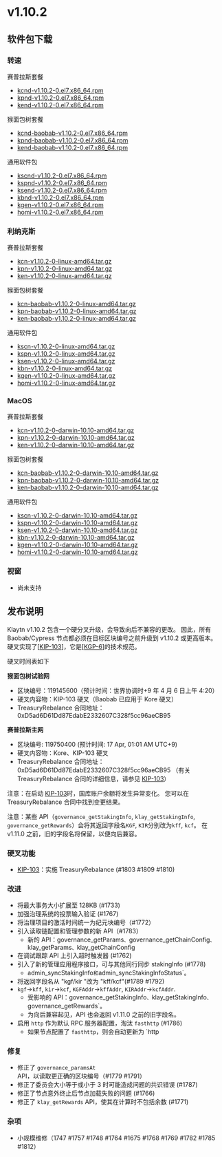 # v1.10.2

## 软件包下载

### 转速<a id="rpm"></a>

赛普拉斯套餐

- [kcnd-v1.10.2-0.el7.x86_64.rpm](https://packages.klaytn.net/klaytn/v1.10.2/kcnd-v1.10.2-0.el7.x86_64.rpm)
- [kpnd-v1.10.2-0.el7.x86_64.rpm](https://packages.klaytn.net/klaytn/v1.10.2/kpnd-v1.10.2-0.el7.x86_64.rpm)
- [kend-v1.10.2-0.el7.x86_64.rpm](https://packages.klaytn.net/klaytn/v1.10.2/kend-v1.10.2-0.el7.x86_64.rpm)

猴面包树套餐

- [kcnd-baobab-v1.10.2-0.el7.x86_64.rpm](https://packages.klaytn.net/klaytn/v1.10.2/kcnd-baobab-v1.10.2-0.el7.x86_64.rpm)
- [kpnd-baobab-v1.10.2-0.el7.x86_64.rpm](https://packages.klaytn.net/klaytn/v1.10.2/kpnd-baobab-v1.10.2-0.el7.x86_64.rpm)
- [kend-baobab-v1.10.2-0.el7.x86_64.rpm](https://packages.klaytn.net/klaytn/v1.10.2/kend-baobab-v1.10.2-0.el7.x86_64.rpm)

通用软件包

- [kscnd-v1.10.2-0.el7.x86_64.rpm](https://packages.klaytn.net/klaytn/v1.10.2/kscnd-v1.10.2-0.el7.x86_64.rpm)
- [kspnd-v1.10.2-0.el7.x86_64.rpm](https://packages.klaytn.net/klaytn/v1.10.2/kspnd-v1.10.2-0.el7.x86_64.rpm)
- [ksend-v1.10.2-0.el7.x86_64.rpm](https://packages.klaytn.net/klaytn/v1.10.2/ksend-v1.10.2-0.el7.x86_64.rpm)
- [kbnd-v1.10.2-0.el7.x86_64.rpm](https://packages.klaytn.net/klaytn/v1.10.2/kbnd-v1.10.2-0.el7.x86_64.rpm)
- [kgen-v1.10.2-0.el7.x86_64.rpm](https://packages.klaytn.net/klaytn/v1.10.2/kgen-v1.10.2-0.el7.x86_64.rpm)
- [homi-v1.10.2-0.el7.x86_64.rpm](https://packages.klaytn.net/klaytn/v1.10.2/homi-v1.10.2-0.el7.x86_64.rpm)

### 利纳克斯<a id="linux"></a>

赛普拉斯套餐

- [kcn-v1.10.2-0-linux-amd64.tar.gz](https://packages.klaytn.net/klaytn/v1.10.2/kcn-v1.10.2-0-linux-amd64.tar.gz)
- [kpn-v1.10.2-0-linux-amd64.tar.gz](https://packages.klaytn.net/klaytn/v1.10.2/kpn-v1.10.2-0-linux-amd64.tar.gz)
- [ken-v1.10.2-0-linux-amd64.tar.gz](https://packages.klaytn.net/klaytn/v1.10.2/ken-v1.10.2-0-linux-amd64.tar.gz)

猴面包树套餐

- [kcn-baobab-v1.10.2-0-linux-amd64.tar.gz](https://packages.klaytn.net/klaytn/v1.10.2/kcn-baobab-v1.10.2-0-linux-amd64.tar.gz)
- [kpn-baobab-v1.10.2-0-linux-amd64.tar.gz](https://packages.klaytn.net/klaytn/v1.10.2/kpn-baobab-v1.10.2-0-linux-amd64.tar.gz)
- [ken-baobab-v1.10.2-0-linux-amd64.tar.gz](https://packages.klaytn.net/klaytn/v1.10.2/ken-baobab-v1.10.2-0-linux-amd64.tar.gz)

通用软件包

- [kscn-v1.10.2-0-linux-amd64.tar.gz](https://packages.klaytn.net/klaytn/v1.10.2/kscn-v1.10.2-0-linux-amd64.tar.gz)
- [kspn-v1.10.2-0-linux-amd64.tar.gz](https://packages.klaytn.net/klaytn/v1.10.2/kspn-v1.10.2-0-linux-amd64.tar.gz)
- [ksen-v1.10.2-0-linux-amd64.tar.gz](https://packages.klaytn.net/klaytn/v1.10.2/ksen-v1.10.2-0-linux-amd64.tar.gz)
- [kbn-v1.10.2-0-linux-amd64.tar.gz](https://packages.klaytn.net/klaytn/v1.10.2/kbn-v1.10.2-0-linux-amd64.tar.gz)
- [kgen-v1.10.2-0-linux-amd64.tar.gz](https://packages.klaytn.net/klaytn/v1.10.2/kgen-v1.10.2-0-linux-amd64.tar.gz)
- [homi-v1.10.2-0-linux-amd64.tar.gz](https://packages.klaytn.net/klaytn/v1.10.2/homi-v1.10.2-0-linux-amd64.tar.gz)

### MacOS<a id="macos"></a>

赛普拉斯套餐

- [kcn-v1.10.2-0-darwin-10.10-amd64.tar.gz](https://packages.klaytn.net/klaytn/v1.10.2/kcn-v1.10.2-0-darwin-10.10-amd64.tar.gz)
- [kpn-v1.10.2-0-darwin-10.10-amd64.tar.gz](https://packages.klaytn.net/klaytn/v1.10.2/kpn-v1.10.2-0-darwin-10.10-amd64.tar.gz)
- [ken-v1.10.2-0-darwin-10.10-amd64.tar.gz](https://packages.klaytn.net/klaytn/v1.10.2/ken-v1.10.2-0-darwin-10.10-amd64.tar.gz)

猴面包树套餐

- [kcn-baobab-v1.10.2-0-darwin-10.10-amd64.tar.gz](https://packages.klaytn.net/klaytn/v1.10.2/kcn-baobab-v1.10.2-0-darwin-10.10-amd64.tar.gz)
- [kpn-baobab-v1.10.2-0-darwin-10.10-amd64.tar.gz](https://packages.klaytn.net/klaytn/v1.10.2/kpn-baobab-v1.10.2-0-darwin-10.10-amd64.tar.gz)
- [ken-baobab-v1.10.2-0-darwin-10.10-amd64.tar.gz](https://packages.klaytn.net/klaytn/v1.10.2/ken-baobab-v1.10.2-0-darwin-10.10-amd64.tar.gz)

通用软件包

- [kscn-v1.10.2-0-darwin-10.10-amd64.tar.gz](https://packages.klaytn.net/klaytn/v1.10.2/kscn-v1.10.2-0-darwin-10.10-amd64.tar.gz)
- [kspn-v1.10.2-0-darwin-10.10-amd64.tar.gz](https://packages.klaytn.net/klaytn/v1.10.2/kspn-v1.10.2-0-darwin-10.10-amd64.tar.gz)
- [ksen-v1.10.2-0-darwin-10.10-amd64.tar.gz](https://packages.klaytn.net/klaytn/v1.10.2/ksen-v1.10.2-0-darwin-10.10-amd64.tar.gz)
- [kbn-v1.10.2-0-darwin-10.10-amd64.tar.gz](https://packages.klaytn.net/klaytn/v1.10.2/kbn-v1.10.2-0-darwin-10.10-amd64.tar.gz)
- [kgen-v1.10.2-0-darwin-10.10-amd64.tar.gz](https://packages.klaytn.net/klaytn/v1.10.2/kgen-v1.10.2-0-darwin-10.10-amd64.tar.gz)
- [homi-v1.10.2-0-darwin-10.10-amd64.tar.gz](https://packages.klaytn.net/klaytn/v1.10.2/homi-v1.10.2-0-darwin-10.10-amd64.tar.gz)

### 视窗<a id="windows"></a>

- 尚未支持

## 发布说明

Klaytn v1.10.2 包含一个硬分叉升级，会导致向后不兼容的更改。 因此，所有 Baobab/Cypress 节点都必须在目标区块编号之前升级到 v1.10.2 或更高版本。 硬叉实现了[[KIP-103](https://kips.klaytn.foundation/KIPs/kip-103)]，它是[[KGP-6](https://govforum.klaytn.foundation/t/kgp-6-proposal-to-establish-a-sustainable-and-verifiable-klay-token-economy/157)]的技术规范。

硬叉时间表如下

**猴面包树试验网**

- 区块编号：119145600（预计时间：世界协调时+9 年 4 月 6 日上午 4:20）
- 硬叉内容物：KIP-103 硬叉（Baobab 已应用于 Kore 硬叉）
- TreasuryRebalance 合同地址：0xD5ad6D61Dd87EdabE2332607C328f5cc96aeCB95

**赛普拉斯主网**

- 区块编号: 119750400 (预计时间: 17 Apr, 01:01 AM UTC+9)
- 硬叉内容物：Kore、KIP-103 硬叉
- TreasuryRebalance 合同地址：0xD5ad6D61Dd87EdabE2332607C328f5cc96aeCB95
  （有关 TreasuryRebalance 合同的详细信息，请参见 [KIP-103](https://kips.klaytn.foundation/KIPs/kip-103)）

注意：在启动 [KIP-103](https://github.com/klaytn/kips/pull/104)时，国库账户余额将发生异常变化。 您可以在 TreasuryRebalance 合同中找到变更结果。

注意：某些 API（`governance_getStakingInfo`, `klay_getStakingInfo`, `governance_getRewards`）会将其返回字段名`KGF`, `KIR`分别改为`kff`, `kcf`。 在 v1.11.0 之前，旧的字段名将保留，以便向后兼容。

### 硬叉功能

- [KIP-103](https://kips.klaytn.foundation/KIPs/kip-103)：实施 TreasuryRebalance (#1803 #1809 #1810)

### 改进

- 将最大事务大小扩展至 128KB (#1733)
- 加强治理系统的投票输入验证 (#1767)
- 将治理项目的激活时间统一为纪元块编号（#1772）
- 引入读取链配置和管理参数的新 API（#1783）
  - 新的 API：governance_getParams`、`governance_getChainConfig`、`klay_getParams`、`klay_getChainConfig
- 在调试跟踪 API 上引入超时触发器 (#1762)
- 引入了新的管理应用程序接口，可与其他同行同步 stakingInfo (#1778)
  - admin_syncStakingInfo`和`admin_syncStakingInfoStatus\`。
- 将返回字段名从 "kgf/kir "改为 "kff/kcf"(#1789 #1792)
- `kgf`->`kff`, `kir`->`kcf`, `KGFAddr`->`kffAddr`, `KIRAddr`->`kcfAddr`.
  - 受影响的 API：governance_getStakingInfo`、`klay_getStakingInfo`、`governance_getRewards\`。
  - 为向后兼容起见，API 也会返回 v1.11.0 之前的旧字段名。
- 启用 `http` 作为默认 RPC 服务器配置，淘汰 `fasthttp` (#1786)
  - 如果节点配置了 `fasthttp`，则会自动更新为 \`http

### 修复

- 修正了 `governance_paramsAt` API，以读取更正确的区块编号（#1779 #1791）
- 修正了委员会大小等于或小于 3 时可能造成问题的共识错误 (#1787)
- 修正了节点意外终止后节点加载失败的问题 (#1766)
- 修正了 `klay_getRewards` API，使其在计算时不包括余数 (#1771)

### 杂项

- 小规模维修（1747 #1757 #1748 #1764 #1675 #1768 #1769 #1782 #1785 #1812）
